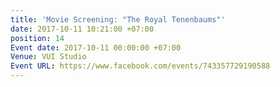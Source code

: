 ```yaml
---
title: 'Movie Screening: "The Royal Tenenbaums"'
date: 2017-10-11 10:21:00 +07:00
position: 14
Event date: 2017-10-11 00:00:00 +07:00
Venue: VUI Studio
Event URL: https://www.facebook.com/events/743357729190588
---
```


